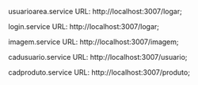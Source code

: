 usuarioarea.service URL: http://localhost:3007/logar;

login.service URL:       http://localhost:3007/logar;

imagem.service URL:      http://localhost:3007/imagem;

cadusuario.service URL:  http://localhost:3007/usuario;

cadproduto.service URL:  http://localhost:3007/produto;